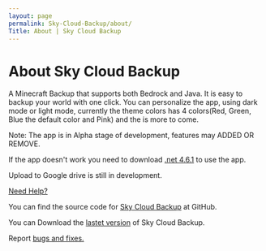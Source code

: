 ```yaml
---
layout: page
permalink: Sky-Cloud-Backup/about/
Title: About | Sky Cloud Backup
---
```


# About Sky Cloud Backup
A Minecraft Backup that supports both Bedrock and Java. It is easy to backup your world with one click. You can personalize the app, using dark mode or light mode, currently the theme colors has 4 colors(Red, Green, Blue the default color and Pink) and the is more to come.

Note: The app is in Alpha stage of development, features may ADDED OR REMOVE. 

If the app doesn't work you need to download [.net 4.6.1](https://www.microsoft.com/en-us/download/details.aspx?id=49982) to use the app.

Upload to Google drive is still in development.

[Need Help?](404)

You can find the source code for [Sky Cloud Backup](https://github.com/Involts/Sky-Cloud-Backup) at GitHub.

You can Download the [lastet version](https://github.com/Involts/Sky-Cloud-Backup/releases/download/Alpha_0.3/Sky.Cloud.Backup.Alpha.0.3.zip) of Sky Cloud Backup.

Report [bugs and fixes.](https://github.com/Involts/Sky-Cloud-Backup/issues)
